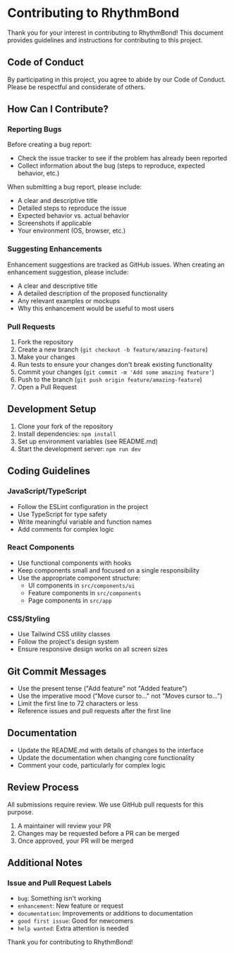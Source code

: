 # Contributing to RhythmBond

Thank you for your interest in contributing to RhythmBond! This document provides guidelines and instructions for contributing to this project.

## Code of Conduct

By participating in this project, you agree to abide by our Code of Conduct. Please be respectful and considerate of others.

## How Can I Contribute?

### Reporting Bugs

Before creating a bug report:
- Check the issue tracker to see if the problem has already been reported
- Collect information about the bug (steps to reproduce, expected behavior, etc.)

When submitting a bug report, please include:
- A clear and descriptive title
- Detailed steps to reproduce the issue
- Expected behavior vs. actual behavior
- Screenshots if applicable
- Your environment (OS, browser, etc.)

### Suggesting Enhancements

Enhancement suggestions are tracked as GitHub issues. When creating an enhancement suggestion, please include:
- A clear and descriptive title
- A detailed description of the proposed functionality
- Any relevant examples or mockups
- Why this enhancement would be useful to most users

### Pull Requests

1. Fork the repository
2. Create a new branch (`git checkout -b feature/amazing-feature`)
3. Make your changes
4. Run tests to ensure your changes don't break existing functionality
5. Commit your changes (`git commit -m 'Add some amazing feature'`)
6. Push to the branch (`git push origin feature/amazing-feature`)
7. Open a Pull Request

## Development Setup

1. Clone your fork of the repository
2. Install dependencies: `npm install`
3. Set up environment variables (see README.md)
4. Start the development server: `npm run dev`

## Coding Guidelines

### JavaScript/TypeScript

- Follow the ESLint configuration in the project
- Use TypeScript for type safety
- Write meaningful variable and function names
- Add comments for complex logic

### React Components

- Use functional components with hooks
- Keep components small and focused on a single responsibility
- Use the appropriate component structure:
  - UI components in `src/components/ui`
  - Feature components in `src/components`
  - Page components in `src/app`

### CSS/Styling

- Use Tailwind CSS utility classes
- Follow the project's design system
- Ensure responsive design works on all screen sizes

## Git Commit Messages

- Use the present tense ("Add feature" not "Added feature")
- Use the imperative mood ("Move cursor to..." not "Moves cursor to...")
- Limit the first line to 72 characters or less
- Reference issues and pull requests after the first line

## Documentation

- Update the README.md with details of changes to the interface
- Update the documentation when changing core functionality
- Comment your code, particularly for complex logic

## Review Process

All submissions require review. We use GitHub pull requests for this purpose.

1. A maintainer will review your PR
2. Changes may be requested before a PR can be merged
3. Once approved, your PR will be merged

## Additional Notes

### Issue and Pull Request Labels

- `bug`: Something isn't working
- `enhancement`: New feature or request
- `documentation`: Improvements or additions to documentation
- `good first issue`: Good for newcomers
- `help wanted`: Extra attention is needed

Thank you for contributing to RhythmBond!
